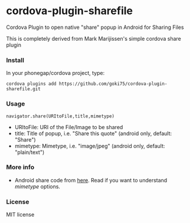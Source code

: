 cordova-plugin-sharefile
========================

Cordova Plugin to open native "share" popup in Android for Sharing Files

This is completely derived from Mark Marijissen's simple cordova share plugin

### Install

In your phonegap/cordova project, type:

`cordova plugins add https://github.com/goki75/cordova-plugin-sharefile.git`

### Usage

`navigator.share(URItoFile,title,mimetype)`

* URItoFile: URI of the File/Image to be shared
* title: Title of popup, i.e. "Share this quote" (android only, default: "Share")
* mimetype: Mimetype, i.e. "image/jpeg" (android only, default: "plain/text")

### More info


* Android share code from [here](http://developer.android.com/training/sharing/send.html). Read if you want to understand *mimetype* options.


### License

MIT license

